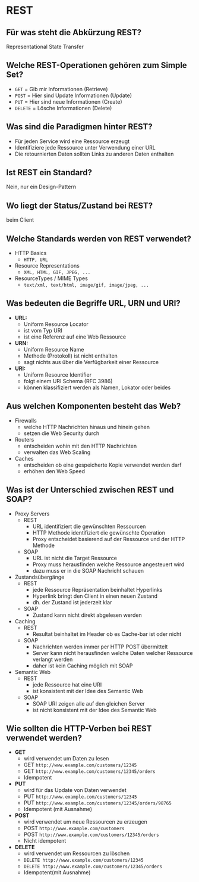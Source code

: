 # REST

## Für was steht die Abkürzung REST?
Representational State Transfer

## Welche REST-Operationen gehören zum Simple Set?
* `GET` = Gib mir Informationen (Retrieve)
* `POST` = Hier sind Update Informationen (Update)
* `PUT` = Hier sind neue Informationen (Create)
* `DELETE` = Lösche Informationen (Delete)

## Was sind die Paradigmen hinter REST?
* Für jeden Service wird eine Ressource erzeugt
* Identifiziere jede Ressource unter Verwendung einer URL
* Die retournierten Daten sollten Links zu anderen Daten enthalten

## Ist REST ein Standard?
Nein, nur ein Design-Pattern

## Wo liegt der Status/Zustand bei REST?
beim Client

## Welche Standards werden von REST verwendet?
* HTTP Basics
    * `HTTP, URL`
* Resource Representations
    * `XML, HTML, GIF, JPEG, ...`
* ResourceTypes / MIME Types
    * `text/xml, text/html, image/gif, image/jpeg, ...`

## Was bedeuten die Begriffe URL, URN und URI?
* __URL:__
    * Uniform Resource Locator
    * ist vom Typ URI
    * ist eine Referenz auf eine Web Ressource
* __URN:__
    * Uniform Resource Name
    * Methode (Protokoll) ist nicht enthalten
    * sagt nichts aus über die Verfügbarkeit einer Ressource
* __URI:__
    * Uniform Resource Identifier
    * folgt einem URI Schema (RFC 3986)
    * können klassifiziert werden als Namen, Lokator oder beides

## Aus welchen Komponenten besteht das Web?
* Firewalls
    * welche HTTP Nachrichten hinaus und hinein gehen
    * setzen die Web Security durch
* Routers
    * entscheiden wohin mit den HTTP Nachrichten
    * verwalten das Web Scaling
* Caches
    * entscheiden ob eine gespeicherte Kopie verwendet werden darf
    * erhöhen den Web Speed

## Was ist der Unterschied zwischen REST und SOAP?
* Proxy Servers
    * REST
        * URL identifiziert die gewünschten Ressourcen
        * HTTP Methode identifiziert die gewünschte Operation
        * Proxy entscheidet basierend auf der Ressource und der HTTP Methode 
    * SOAP
        * URL ist nicht die Target Ressource
        * Proxy muss herausfinden welche Ressource angesteuert wird
        * dazu muss er in die SOAP Nachricht schauen
* Zustandsübergänge
    * REST
        * jede Ressource Repräsentation beinhaltet Hyperlinks
        * Hyperlink bringt den Client in einen neuen Zustand
        * dh. der Zustand ist jederzeit klar
    * SOAP
        * Zustand kann nicht direkt abgelesen werden
* Caching
    * REST
        * Resultat beinhaltet im Header ob es Cache-bar ist oder nicht
    * SOAP
        * Nachrichten werden immer per HTTP POST übermittelt
        * Server kann nicht herausfinden welche Daten welcher Ressource verlangt werden
        * daher ist kein Caching möglich mit SOAP
* Semantic Web
    * REST
        * jede Ressource hat eine URI
        * ist konsistent mit der Idee des Semantic Web
    * SOAP
        * SOAP URI zeigen alle auf den gleichen Server
        * ist nicht konsistent mit der Idee des Semantic Web

## Wie sollten die HTTP-Verben bei REST verwendet werden?
* __GET__
    * wird verwendet um Daten zu lesen
    * GET `http://www.example.com/customers/12345`
    * GET `http://www.example.com/customers/12345/orders`
    * Idempotent
* __PUT__
    * wird für das Update von Daten verwendet
    * PUT `http://www.example.com/customers/12345`
    * PUT `http://www.example.com/customers/12345/orders/98765`
    * Idempotent (mit Ausnahme)
* __POST__
    * wird verwendet um neue Ressourcen zu erzeugen
    * POST `http://www.example.com/customers`
    * POST `http://www.example.com/customers/12345/orders`
    * Nicht idempotent
* __DELETE__
    * wird verwendet um Ressourcen zu löschen
    * `DELETE http://www.example.com/customers/12345`
    * `DELETE http://www.example.com/customers/12345/orders`
    * Idempotent(mit Ausnahme)

